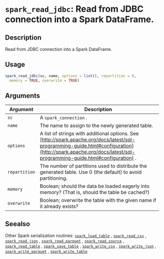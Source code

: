 # `spark_read_jdbc`: Read from JDBC connection into a Spark DataFrame.

## Description


 Read from JDBC connection into a Spark DataFrame.


## Usage

```r
spark_read_jdbc(sc, name, options = list(), repartition = 0,
  memory = TRUE, overwrite = TRUE)
```


## Arguments

Argument      |Description
------------- |----------------
```sc```     |     A `spark_connection` .
```name```     |     The name to assign to the newly generated table.
```options```     |     A list of strings with additional options. See [http://spark.apache.org/docs/latest/sql-programming-guide.html#configuration](http://spark.apache.org/docs/latest/sql-programming-guide.html#configuration) .
```repartition```     |     The number of partitions used to distribute the generated table. Use 0 (the default) to avoid partitioning.
```memory```     |     Boolean; should the data be loaded eagerly into memory? (That is, should the table be cached?)
```overwrite```     |     Boolean; overwrite the table with the given name if it already exists?

## Seealso


 Other Spark serialization routines: [`spark_load_table`](spark_load_table.html) ,
  [`spark_read_csv`](spark_read_csv.html) ,
  [`spark_read_json`](spark_read_json.html) ,
  [`spark_read_parquet`](spark_read_parquet.html) ,
  [`spark_read_source`](spark_read_source.html) ,
  [`spark_read_table`](spark_read_table.html) ,
  [`spark_save_table`](spark_save_table.html) ,
  [`spark_write_csv`](spark_write_csv.html) ,
  [`spark_write_json`](spark_write_json.html) ,
  [`spark_write_parquet`](spark_write_parquet.html) ,
  [`spark_write_table`](spark_write_table.html) 


